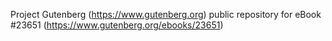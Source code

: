 Project Gutenberg (https://www.gutenberg.org) public repository for eBook #23651 (https://www.gutenberg.org/ebooks/23651)
